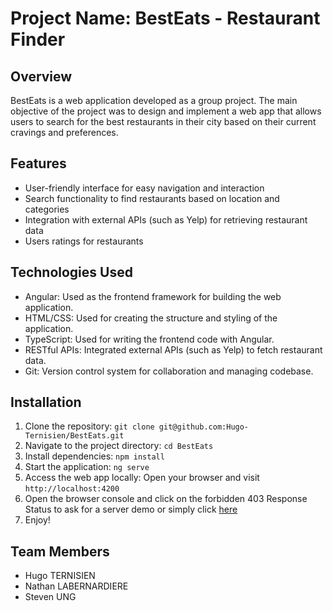 # Project Name: BestEats - Restaurant Finder

## Overview
BestEats is a web application developed as a group project. The main objective of the project was to design and implement a web app that allows users to search for the best restaurants in their city based on their current cravings and preferences.

## Features
- User-friendly interface for easy navigation and interaction
- Search functionality to find restaurants based on location and categories
- Integration with external APIs (such as Yelp) for retrieving restaurant data
- Users ratings for restaurants

## Technologies Used
- Angular: Used as the frontend framework for building the web application.
- HTML/CSS: Used for creating the structure and styling of the application.
- TypeScript: Used for writing the frontend code with Angular.
- RESTful APIs: Integrated external APIs (such as Yelp) to fetch restaurant data.
- Git: Version control system for collaboration and managing codebase.

## Installation
1. Clone the repository: `git clone git@github.com:Hugo-Ternisien/BestEats.git`
2. Navigate to the project directory: `cd BestEats`
3. Install dependencies: `npm install`
4. Start the application: `ng serve`
5. Access the web app locally: Open your browser and visit `http://localhost:4200`
6. Open the browser console and click on the forbidden 403 Response Status to ask for a server demo or simply click [here](https://cors-anywhere.herokuapp.com/corsdemo)
7. Enjoy!

## Team Members
- Hugo TERNISIEN
- Nathan LABERNARDIERE
- Steven UNG
